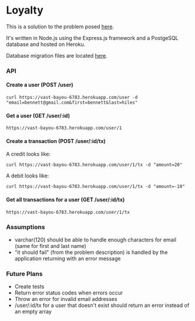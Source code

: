 # Loyalty

This is a solution to the problem posed [here](https://gist.github.com/mikeybtn/0c5f3a8a1b8ac549b73f).

It's written in Node.js using the Express.js framework and a PostgeSQL database and hosted on Heroku.

Database migration files are located [here](db/).

### API

#### Create a user (POST /user)

    curl https://vast-bayou-6783.herokuapp.com/user -d "email=bennett@gmail.com&first=bennett&last=hiles"

#### Get a user (GET /user/:id)

    https://vast-bayou-6783.herokuapp.com/user/1

#### Create a transaction (POST /user/:id/tx)

A credit looks like:

    curl https://vast-bayou-6783.herokuapp.com/user/1/tx -d "amount=20"

A debit looks like:

    curl https://vast-bayou-6783.herokuapp.com/user/1/tx -d "amount=-10"

#### Get all transactions for a user (GET /user/:id/tx)

    https://vast-bayou-6783.herokuapp.com/user/1/tx

### Assumptions

* varchar(120) should be able to handle enough characters for email (same for first and last name)
* "it should fail" (from the problem description) is handled by the application returning with an error message

### Future Plans

* Create tests
* Return error status codes when errors occur
* Throw an error for invalid email addresses
* /user/:id/tx for a user that doesn't exist should return an error instead of an empty array


